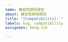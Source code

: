 ```yaml
---
name: 兼容性缺陷报告
about: 兼容性缺陷报告
title: "[Compatibility]: "
labels: bug, compatibility
assignees: Seng-Jik

---
```



